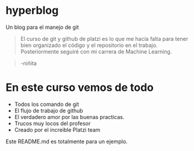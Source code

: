 # hyperblog
Un blog para el manejo de git 
>El curso de git y github de platzi es lo que me hacía falta para tener bien organizado el código y el repositorio en el trabajo. Posteriormente seguiré con mi carrera de Machine Learning. 

>-niñita

# En este curso vemos de todo 
- Todos los comando de git 
- El flujo de trabajo de github 
- El verdadero amor por las buenas practicas.
- Trucos muy locos del profesor
- Creado por el increible Platzi team 

Este README.md es totalmente para un ejemplo.